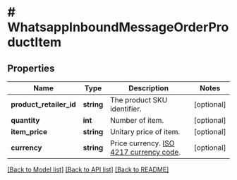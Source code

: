 # # WhatsappInboundMessageOrderProductItem

## Properties

Name | Type | Description | Notes
------------ | ------------- | ------------- | -------------
**product_retailer_id** | **string** | The product SKU identifier. | [optional]
**quantity** | **int** | Number of item. | [optional]
**item_price** | **string** | Unitary price of item. | [optional]
**currency** | **string** | Price currency. [ISO 4217 currency code](https://en.wikipedia.org/wiki/ISO_4217). | [optional]

[[Back to Model list]](../../README.md#models) [[Back to API list]](../../README.md#endpoints) [[Back to README]](../../README.md)
